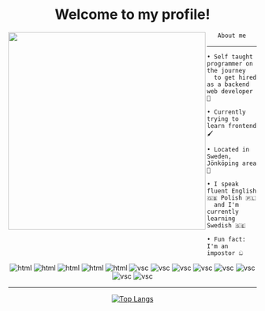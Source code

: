 <h1 align="center">Welcome to my profile!</h1>

<img src="https://avatars.githubusercontent.com/u/79018062?v=4" width="400" height="400" align="left"></img>

<div align="center">
    <code>About me</code>
</div>

<hr></hr>

```
• Self taught programmer on the journey
  to get hired as a backend web developer 🚀

• Currently trying to learn frontend 🖌️

• Located in Sweden, Jönköping area 💯

• I speak fluent English 🇬🇧 Polish 🇵🇱 
  and I'm currently learning Swedish 🇸🇪

• Fun fact: I'm an impostor ඞ

```

<p align="center">
    <img src="https://img.shields.io/badge/-Python-yellow?style=flat&logo=python" alt="html" />
    <img src="https://img.shields.io/badge/-HTML5-orange?style=flat&logo=html5" alt="html" />
    <img src="https://img.shields.io/badge/-CSS-blue?style=flat&logo=css3" alt="html" />
    <img src="https://img.shields.io/badge/-Node.js-gray?style=flat&logo=node.js" alt="html" />
    <img src="https://img.shields.io/badge/-Linux-525?style=flat&logo=linux" alt="html" />
    <img src="https://img.shields.io/badge/-Visual Studio Code-blue?style=flat&logo=VisualStudioCode" alt="vsc"/>
    <img src="https://img.shields.io/badge/-Visual Studio Code-blue?style=flat&logo=VisualStudioCode" alt="vsc"/>
    <img src="https://img.shields.io/badge/-Visual Studio Code-blue?style=flat&logo=VisualStudioCode" alt="vsc"/>
    <img src="https://img.shields.io/badge/-Visual Studio Code-blue?style=flat&logo=VisualStudioCode" alt="vsc"/>
    <img src="https://img.shields.io/badge/-Visual Studio Code-blue?style=flat&logo=VisualStudioCode" alt="vsc"/>
    <img src="https://img.shields.io/badge/-Visual Studio Code-blue?style=flat&logo=VisualStudioCode" alt="vsc"/>
    <img src="https://img.shields.io/badge/-Visual Studio Code-blue?style=flat&logo=VisualStudioCode" alt="vsc"/>
    <img src="https://img.shields.io/badge/-Visual Studio Code-blue?style=flat&logo=VisualStudioCode" alt="vsc"/>
</p>

<hr></hr>

<div align="center">

[![Top Langs](https://github-readme-stats.vercel.app/api/top-langs/?username=wiktor-falek&layout=compact)](https://github.com/anuraghazra/github-readme-stats)

</div>
